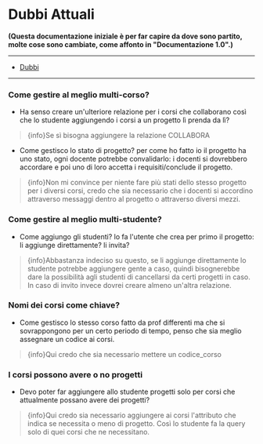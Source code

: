 # Dubbi Attuali

**(Questa documentazione iniziale è per far capire da dove sono partito, molte cose sono cambiate, come affonto in "Documentazione 1.0".)**  

---

- [Dubbi](#section-1)

---

<a name="section-1"></a>
### Come gestire al meglio multi-corso?  
- Ha senso creare un'ulteriore relazione per i corsi che collaborano così che lo studente aggiungendo i corsi a un progetto lì prenda da lì? 
> {info}Se sì bisogna aggiungere la relazione COLLABORA 
- Come gestisco lo stato di progetto? per come ho fatto io il progetto ha uno stato, ogni docente potrebbe convalidarlo: i docenti si dovrebbero accordare e poi uno di loro accetta i requisiti/conclude il progetto.  
> {info}Non mi convince per niente fare più stati dello stesso progetto per i diversi corsi, credo che sia necessario che i docenti si accordino attraverso messaggi dentro al progetto o attraverso diversi mezzi.

### Come gestire al meglio multi-studente?  
- Come aggiungo gli studenti? lo fa l'utente che crea per primo il progetto: li aggiunge direttamente? li invita?
> {info}Abbastanza indeciso su questo, se li aggiunge direttamente lo studente potrebbe aggiungere gente a caso, quindi bisognerebbe dare la possibilità agli studenti di cancellarsi da certi progetti in caso. In caso di invito invece dovrei creare almeno un'altra relazione.

### Nomi dei corsi come chiave?
- Come gestisco lo stesso corso fatto da prof differenti ma che si sovrappongono per un certo periodo di tempo, penso che sia meglio assegnare un codice ai corsi.
> {info}Qui credo che sia necessario mettere un codice_corso

### I corsi possono avere o no progetti
- Devo poter far aggiungere allo studente progetti solo per corsi che attualmente possano avere dei progetti?
> {info}Qui credo sia necessario aggiungere ai corsi l'attributo che indica se necessita o meno di progetto. Così lo studente fa la query solo di quei corsi che ne necessitano.